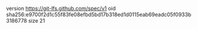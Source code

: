 version https://git-lfs.github.com/spec/v1
oid sha256:e9700f2d1c55f83fe08efbd5bd17b318ed1d0115eab69eadc05f0933b3186778
size 21
